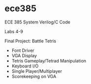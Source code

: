 # ece385
ECE 385 System Verilog/C Code

Labs 4-9

Final Project: Battle Tetris
- Font Driver
- VGA Display
- Tetris Gameplay/Tetrad Manipulation
- Keyboard I/O
- Single Player/Multiplayer
- Scorekeeping on VGA
